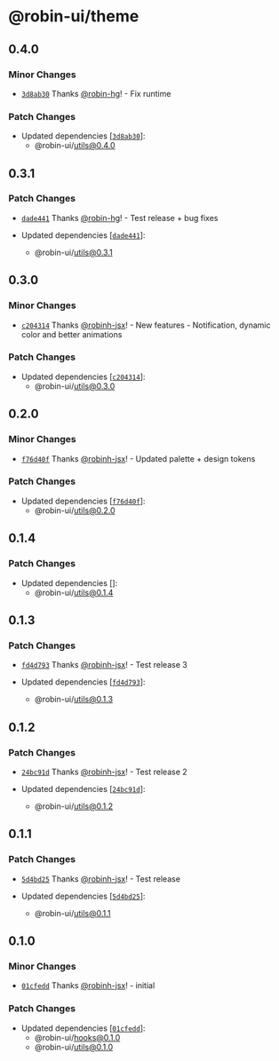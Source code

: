# @robin-ui/theme

## 0.4.0

### Minor Changes

- [`3d8ab30`](https://github.com/robin-hg/robin-ui/commit/3d8ab30a0cd0ee1e9c5c723d6889770578b64d65) Thanks [@robin-hg](https://github.com/robin-hg)! - Fix runtime

### Patch Changes

- Updated dependencies [[`3d8ab30`](https://github.com/robin-hg/robin-ui/commit/3d8ab30a0cd0ee1e9c5c723d6889770578b64d65)]:
  - @robin-ui/utils@0.4.0

## 0.3.1

### Patch Changes

- [`dade441`](https://github.com/robin-hg/robin-ui/commit/dade441b9848fd94e1e4924343f9765a9a0b091e) Thanks [@robin-hg](https://github.com/robin-hg)! - Test release + bug fixes

- Updated dependencies [[`dade441`](https://github.com/robin-hg/robin-ui/commit/dade441b9848fd94e1e4924343f9765a9a0b091e)]:
  - @robin-ui/utils@0.3.1

## 0.3.0

### Minor Changes

- [`c204314`](https://github.com/robinh-jsx/robin-ui/commit/c2043149118598151693ce379257323fb21c9dd4) Thanks [@robinh-jsx](https://github.com/robinh-jsx)! - New features - Notification, dynamic color and better animations

### Patch Changes

- Updated dependencies [[`c204314`](https://github.com/robinh-jsx/robin-ui/commit/c2043149118598151693ce379257323fb21c9dd4)]:
  - @robin-ui/utils@0.3.0

## 0.2.0

### Minor Changes

- [`f76d40f`](https://github.com/robinh-jsx/robin-ui/commit/f76d40f7edad9e1e3eabf451ab03af58bbc166b2) Thanks [@robinh-jsx](https://github.com/robinh-jsx)! - Updated palette + design tokens

### Patch Changes

- Updated dependencies [[`f76d40f`](https://github.com/robinh-jsx/robin-ui/commit/f76d40f7edad9e1e3eabf451ab03af58bbc166b2)]:
  - @robin-ui/utils@0.2.0

## 0.1.4

### Patch Changes

- Updated dependencies []:
  - @robin-ui/utils@0.1.4

## 0.1.3

### Patch Changes

- [`fd4d793`](https://github.com/robinh-jsx/robin-ui/commit/fd4d793fcfde4d45486458835457b4e5766bfca8) Thanks [@robinh-jsx](https://github.com/robinh-jsx)! - Test release 3

- Updated dependencies [[`fd4d793`](https://github.com/robinh-jsx/robin-ui/commit/fd4d793fcfde4d45486458835457b4e5766bfca8)]:
  - @robin-ui/utils@0.1.3

## 0.1.2

### Patch Changes

- [`24bc91d`](https://github.com/robinh-jsx/robin-ui/commit/24bc91d7b44a86207ceeb69c132686566f9a2398) Thanks [@robinh-jsx](https://github.com/robinh-jsx)! - Test release 2

- Updated dependencies [[`24bc91d`](https://github.com/robinh-jsx/robin-ui/commit/24bc91d7b44a86207ceeb69c132686566f9a2398)]:
  - @robin-ui/utils@0.1.2

## 0.1.1

### Patch Changes

- [`5d4bd25`](https://github.com/robinh-jsx/robin-ui/commit/5d4bd250ac3c3a1128d86ecacf7c62530a57b89c) Thanks [@robinh-jsx](https://github.com/robinh-jsx)! - Test release

- Updated dependencies [[`5d4bd25`](https://github.com/robinh-jsx/robin-ui/commit/5d4bd250ac3c3a1128d86ecacf7c62530a57b89c)]:
  - @robin-ui/utils@0.1.1

## 0.1.0

### Minor Changes

- [`01cfedd`](https://github.com/robinh-jsx/robin-ui/commit/01cfeddd70c03119b7b8811ed47d2d88119c5075) Thanks [@robinh-jsx](https://github.com/robinh-jsx)! - initial

### Patch Changes

- Updated dependencies [[`01cfedd`](https://github.com/robinh-jsx/robin-ui/commit/01cfeddd70c03119b7b8811ed47d2d88119c5075)]:
  - @robin-ui/hooks@0.1.0
  - @robin-ui/utils@0.1.0
